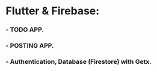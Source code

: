 # Flutter & Firebase:

### - TODO APP.
### - POSTING APP.
### - Authentication, Database (Firestore) with Getx.
